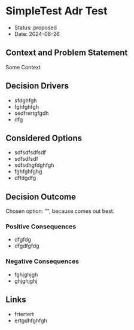# SimpleTest Adr Test

* Status: proposed
* Date: 2024-08-26

## Context and Problem Statement

Some Context

## Decision Drivers

* sfdghfgh
* fghfghfgh
* sedfrertgfgdh
* dfg

## Considered Options

* sdfsdfsdfsdf
* sdfsdfsdf
* sdfsdhgfdghfgh
* fghfghfghg
* dffdgdfg

## Decision Outcome

Chosen option: "", because comes out best.

### Positive Consequences

* dfgfdg
* dfgdfgfdg

### Negative Consequences

* fghjghjgh
* ghjghjghj

## Links

* frtertert
* ertgdhfghfgh
